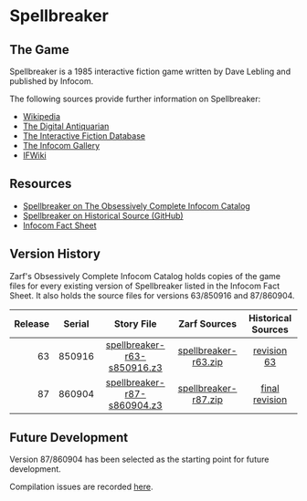 # Spellbreaker

## The Game

Spellbreaker is a 1985 interactive fiction game written by Dave Lebling and published by Infocom.

The following sources provide further information on Spellbreaker:

* [Wikipedia](https://en.wikipedia.org/wiki/Spellbreaker)
* [The Digital Antiquarian](https://www.filfre.net/2014/05/spellbreaker/)
* [The Interactive Fiction Database](https://ifdb.tads.org/viewgame?id=wqsmrahzozosu3r)
* [The Infocom Gallery](http://infocom.elsewhere.org/gallery/spellbreaker/spellbreaker.html)
* [IFWiki](http://ifwiki.org/index.php/Spellbreaker)

## Resources

* [Spellbreaker on The Obsessively Complete Infocom Catalog](https://eblong.com/infocom/#spellbreaker)
* [Spellbreaker on Historical Source (GitHub)](https://github.com/historicalsource/spellbreaker)
* [Infocom Fact Sheet](http://pdd.if-legends.org/infocom/fact-sheet.txt)

## Version History

Zarf's Obsessively Complete Infocom Catalog holds copies of the game files for every existing version of Spellbreaker listed in the Infocom Fact Sheet. It also holds the source files for versions 63/850916 and 87/860904.

| Release | Serial | Story File                    | Zarf Sources           | Historical Sources |
| -------:|:------:|:-----------------------------:|:----------------------:|:------------------:|
|      63 | 850916 | [spellbreaker-r63-s850916.z3] | [spellbreaker-r63.zip] |      [revision 63] |
|      87 | 860904 | [spellbreaker-r87-s860904.z3] | [spellbreaker-r87.zip] |   [final revision] |

[spellbreaker-r63-s850916.z3]: https://eblong.com/infocom/gamefiles/spellbreaker-r63-s850916.z3
[spellbreaker-r63.zip]: https://eblong.com/infocom/sources/spellbreaker-r63.zip
[revision 63]: https://github.com/historicalsource/spellbreaker/tree/3a4d17d26aec57cc3598dfe23bfc431276a56f3b

[spellbreaker-r87-s860904.z3]: https://eblong.com/infocom/gamefiles/spellbreaker-r87-s860904.z3
[spellbreaker-r87.zip]: https://eblong.com/infocom/sources/spellbreaker-r87.zip
[final revision]: https://github.com/historicalsource/spellbreaker/tree/eb8982c216f60c2ec0d195a3f0dd4a0e123e06cc

## Future Development

Version 87/860904 has been selected as the starting point for future development.

Compilation issues are recorded [here](https://github.com/the-infocom-files/spellbreaker/issues/2).
